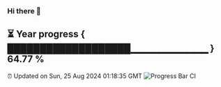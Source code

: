 ### Hi there 👋
⏳ Year progress { ███████████████████▁▁▁▁▁▁▁▁▁▁▁ } 64.77 %
---
⏰ Updated on Sun, 25 Aug 2024 01:18:35 GMT
![Progress Bar CI](https://github.com/liununu/liununu/workflows/Progress%20Bar%20CI/badge.svg)

